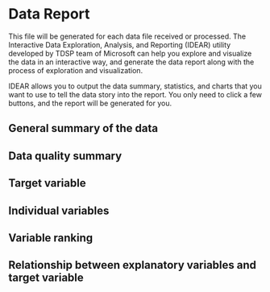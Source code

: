 # Data Report

This file will be generated for each data file received or processed. The Interactive Data Exploration, Analysis, and Reporting (IDEAR) utility developed by TDSP team of Microsoft can help you explore and visualize the data in an interactive way, and generate the data report along with the process of exploration and visualization.

IDEAR allows you to output the data summary, statistics, and charts that you want to use to tell the data story into the report. You only need to click a few buttons, and the report will be generated for you.

## General summary of the data

## Data quality summary

## Target variable

## Individual variables

## Variable ranking

## Relationship between explanatory variables and target variable
